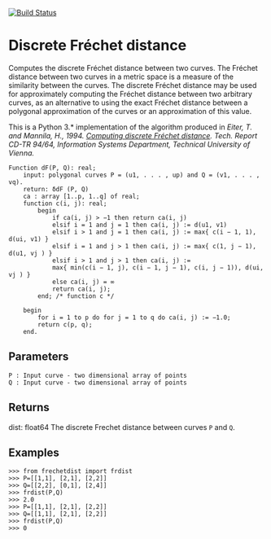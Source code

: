 [![Build Status](https://travis-ci.org/spiros/discrete_frechet.svg?branch=master)](https://travis-ci.org/spiros/discrete_frechet)

Discrete Fréchet distance
=========================

Computes the discrete Fréchet distance between
two curves. The Fréchet distance between two curves in a
metric space is a measure of the similarity between the curves.
The discrete Fréchet distance may be used for approximately computing
the Fréchet distance between two arbitrary curves, 
as an alternative to using the exact Fréchet distance between a polygonal
approximation of the curves or an approximation of this value.

This is a Python 3.* implementation of the algorithm produced
in *Eiter, T. and Mannila, H., 1994. [Computing discrete Fréchet distance](http://www.kr.tuwien.ac.at/staff/eiter/et-archive/cdtr9464.pdf). Tech. 
Report CD-TR 94/64, Information Systems Department, Technical University 
of Vienna.*


```
Function dF(P, Q): real;
    input: polygonal curves P = (u1, . . . , up) and Q = (v1, . . . , vq).
    return: δdF (P, Q)
    ca : array [1..p, 1..q] of real;
    function c(i, j): real;
        begin
            if ca(i, j) > −1 then return ca(i, j)
            elsif i = 1 and j = 1 then ca(i, j) := d(u1, v1)
            elsif i > 1 and j = 1 then ca(i, j) := max{ c(i − 1, 1), d(ui, v1) }
            elsif i = 1 and j > 1 then ca(i, j) := max{ c(1, j − 1), d(u1, vj ) }
            elsif i > 1 and j > 1 then ca(i, j) :=
            max{ min(c(i − 1, j), c(i − 1, j − 1), c(i, j − 1)), d(ui, vj ) }
            else ca(i, j) = ∞
            return ca(i, j);
        end; /* function c */

    begin
        for i = 1 to p do for j = 1 to q do ca(i, j) := −1.0;
        return c(p, q);
    end.
```

Parameters
----------
    P : Input curve - two dimensional array of points
    Q : Input curve - two dimensional array of points

Returns
-------
dist: float64
    The discrete Frechet distance between curves `P` and `Q`.

Examples
--------
```
>>> from frechetdist import frdist
>>> P=[[1,1], [2,1], [2,2]]
>>> Q=[[2,2], [0,1], [2,4]]
>>> frdist(P,Q)
>>> 2.0
>>> P=[[1,1], [2,1], [2,2]]
>>> Q=[[1,1], [2,1], [2,2]]
>>> frdist(P,Q)
>>> 0
```


